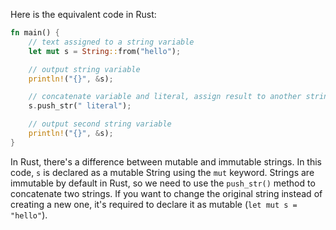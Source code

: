 Here is the equivalent code in Rust:

```rust
fn main() {
    // text assigned to a string variable
    let mut s = String::from("hello");

    // output string variable
    println!("{}", &s);

    // concatenate variable and literal, assign result to another string variable
    s.push_str(" literal");

    // output second string variable
    println!("{}", &s);
}
```

In Rust, there's a difference between mutable and immutable strings. In this code, `s` is declared as a mutable String using the `mut` keyword. Strings are immutable by default in Rust, so we need to use the `push_str()` method to concatenate two strings. If you want to change the original string instead of creating a new one, it's required to declare it as mutable (`let mut s = "hello"`).
